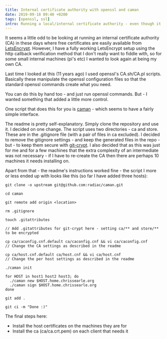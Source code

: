 ```yaml
---
title: Internal certificate authority with openssl and caman
date: 2019-09-18 09:40 +0200
tags: [openssl, ssl]
intro: Running a local/internal certificate authority - even though it is 2019
---
```


It seems a little odd to be looking at running an internal certificate authority (CA) in these days where free certificates are easily available from [LetsEncrypt](https://letsencrypt.org/). However, I have a fully working LetsEncrypt setup using the http callback verification method that I don't really want to fiddle with, so for some small internal machines (pi's etc) I wanted to look again at being my own CA.

Last time I looked at this (11 years ago) I used openssl's CA.sh/CA.pl scripts. Basically these manipulate the openssl configuration files so that the standard openssl commands create what you need.

You can do this by hand too - and just run openssl commands. But - I wanted something that added a little more control.

One script that does this for you is [caman](https://github.com/radiac/caman) - which seems to have a fairly simple interface.

The readme is pretty self-explanatory. Simply clone the repository and use it. I decided on one change. The script uses two directories - ca and store. These are in the .gitignore file (with a pair of files in ca excluded). I decided to remove the gitignore settings - and keep the generated files in the repo - but - to keep them secure with [git-crypt](/2019/02/23/using-git-crypt/). I also decided that as this was just for me and for a few machines that the extra complexity of an intermediate was not necessary - if I have to re-create the CA then there are perhaps 10 machines it needs installing on.

Apart from that - the readme's instructions worked fine - the script I more or less ended up with looks like this (so far I have added three hosts):

```shell
git clone -o upstream git@github.com:radiac/caman.git

cd caman

git remote add origin <location>

rm .gitignore

touch .gitattributes

// Add .gitattributes for git-crypt here - setting ca/** and store/** to be encrypted

cp ca/caconfig.cnf.default ca/caconfig.cnf && vi ca/caconfig.cnf
// Change the CA settings as described in the readme

cp ca/host.cnf.default ca/host.cnf && vi ca/host.cnf
// Change the per host settings as described in the readme

./caman init

for HOST in host1 host2 host3; do
  ./caman new $HOST.home.chrissearle.org
  ./caman sign $HOST.home.chrissearle.org
done

git add .

git ci -m "Done :)"
```

The final steps here:

- Install the host certificates on the machines they are for
- Install the ca (ca/ca.crt.pem) on each client that needs it
